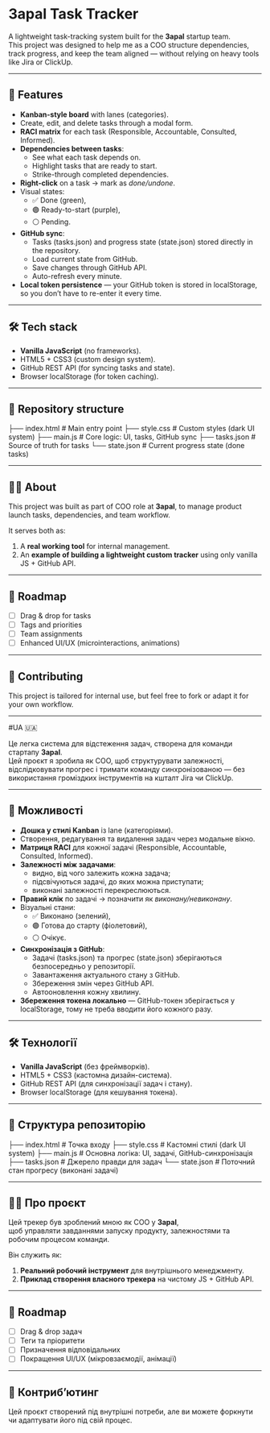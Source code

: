# 3apal Task Tracker

A lightweight task-tracking system built for the **3apal** startup team.  
This project was designed to help me as a COO structure dependencies, track progress, and keep the team aligned — without relying on heavy tools like Jira or ClickUp.

---

## 🌟 Features
- **Kanban-style board** with lanes (categories).
- Create, edit, and delete tasks through a modal form.
- **RACI matrix** for each task (Responsible, Accountable, Consulted, Informed).
- **Dependencies between tasks**:
  - See what each task depends on.
  - Highlight tasks that are ready to start.
  - Strike-through completed dependencies.
- **Right-click** on a task → mark as *done/undone*.
- Visual states:
  - ✅ Done (green),
  - 🟣 Ready-to-start (purple),
  - ⚪ Pending.
- **GitHub sync**:
  - Tasks (tasks.json) and progress state (state.json) stored directly in the repository.
  - Load current state from GitHub.
  - Save changes through GitHub API.
  - Auto-refresh every minute.
- **Local token persistence** — your GitHub token is stored in localStorage, so you don’t have to re-enter it every time.

---

## 🛠️ Tech stack
- **Vanilla JavaScript** (no frameworks).
- HTML5 + CSS3 (custom design system).
- GitHub REST API (for syncing tasks and state).
- Browser localStorage (for token caching).

---


## 📂 Repository structure

├── index.html        # Main entry point
├── style.css         # Custom styles (dark UI system)
├── main.js           # Core logic: UI, tasks, GitHub sync
├── tasks.json        # Source of truth for tasks
└── state.json        # Current progress state (done tasks)

---

## 👩‍💻 About

This project was built as part of COO role at **3apal**,
to manage product launch tasks, dependencies, and team workflow.

It serves both as:

1. A **real working tool** for internal management.
2. An **example of building a lightweight custom tracker** using only vanilla JS + GitHub API.

---

## 📌 Roadmap

* [ ] Drag & drop for tasks
* [ ] Tags and priorities
* [ ] Team assignments
* [ ] Enhanced UI/UX (microinteractions, animations)

---

## 🤝 Contributing

This project is tailored for internal use, but feel free to fork or adapt it for your own workflow.

---

#UA 🇺🇦

Це легка система для відстеження задач, створена для команди стартапу **3apal**.  
Цей проєкт я зробила як COO, щоб структурувати залежності, відслідковувати прогрес і тримати команду синхронізованою — без використання громіздких інструментів на кшталт Jira чи ClickUp.

---

## 🌟 Можливості
- **Дошка у стилі Kanban** із lane (категоріями).
- Створення, редагування та видалення задач через модальне вікно.
- **Матриця RACI** для кожної задачі (Responsible, Accountable, Consulted, Informed).
- **Залежності між задачами**:
  - видно, від чого залежить кожна задача;
  - підсвічуються задачі, до яких можна приступати;
  - виконані залежності перекреслюються.
- **Правий клік** по задачі → позначити як *виконану/невиконану*.
- Візуальні стани:
  - ✅ Виконано (зелений),
  - 🟣 Готова до старту (фіолетовий),
  - ⚪ Очікує.
- **Синхронізація з GitHub**:
  - Задачі (tasks.json) та прогрес (state.json) зберігаються безпосередньо у репозиторії.
  - Завантаження актуального стану з GitHub.
  - Збереження змін через GitHub API.
  - Автооновлення кожну хвилину.
- **Збереження токена локально** — GitHub-токен зберігається у localStorage, тому не треба вводити його кожного разу.

---

## 🛠️ Технології
- **Vanilla JavaScript** (без фреймворків).
- HTML5 + CSS3 (кастомна дизайн-система).
- GitHub REST API (для синхронізації задач і стану).
- Browser localStorage (для кешування токена).

---

## 📂 Структура репозиторію
├── index.html # Точка входу
├── style.css # Кастомні стилі (dark UI system)
├── main.js # Основна логіка: UI, задачі, GitHub-синхронізація
├── tasks.json # Джерело правди для задач
└── state.json # Поточний стан прогресу (виконані задачі)

---

## 👩‍💻 Про проєкт
Цей трекер був зроблений мною як COO у **3apal**,  
щоб управляти завданнями запуску продукту, залежностями та робочим процесом команди.

Він служить як:

1. **Реальний робочий інструмент** для внутрішнього менеджменту.
2. **Приклад створення власного трекера** на чистому JS + GitHub API.

---

## 📌 Roadmap
- [ ] Drag & drop задач
- [ ] Теги та пріоритети
- [ ] Призначення відповідальних
- [ ] Покращення UI/UX (мікровзаємодії, анімації)

---

## 🤝 Контрибʼютинг
Цей проєкт створений під внутрішні потреби, але ви можете форкнути чи адаптувати його під свій процес.
